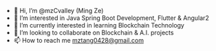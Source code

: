 - 👋 Hi, I’m @mzCvalley (Ming Ze)
- 👀 I’m interested in Java Spring Boot Development, Flutter & Angular2
- 🌱 I’m currently interested in learning Blockchain Technology
- 💞️ I’m looking to collaborate on Blockchain & A.I. projects
- 📫 How to reach me mztang0428@gmail.com

<!---
mzCvalley/mzCvalley is a ✨ special ✨ repository because its `README.md` (this file) appears on your GitHub profile.
You can click the Preview link to take a look at your changes.
--->
